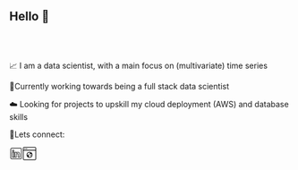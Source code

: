 <h2 title="hello"> Hello 🎉</h2>




<br />
<br />


📈 I am a data scientist, with a main focus on (multivariate) time series

👷Currently working towards being a full stack data scientist

 ☁️ Looking for projects to upskill my cloud deployment (AWS) and database skills

🌱Lets connect:

<a href="https://www.linkedin.com/in/muriel-hol-49696a8a/">
  <img align="left" alt="Sanskar's LinkedIn" width="24px" src="icons8-linkedin-50.png"/>
</a>


<a href="https://www.murielhol.com/">
  <img align="left" alt="Sanskar's LinkedIn" width="24px" src="icons8-internet-connection-64.png" />
</a>
